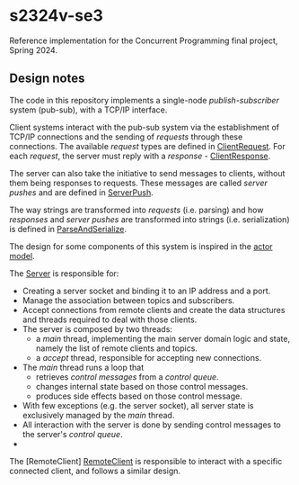 # s2324v-se3

Reference implementation for the Concurrent Programming final project, Spring 2024.

## Design notes

The code in this repository implements a single-node _publish-subscriber_ system (pub-sub), with a TCP/IP interface.

Client systems interact with the pub-sub system via the establishment of TCP/IP connections and the sending of 
_requests_ through these connections.
The available _request_ types are defined in [ClientRequest](src/main/kotlin/pt/isel/pc/protocol/ClientRequest.kt).
For each _request_, the server must reply with a _response_ - 
[ClientResponse](src/main/kotlin/pt/isel/pc/protocol/ClientResponse.kt).

The server can also take the initiative to send messages to clients, without them being responses to requests.
These messages are called _server pushes_ and are defined in [ServerPush](src/main/kotlin/pt/isel/pc/protocol/ServerPush.kt).

The way strings are transformed into _requests_ (i.e. parsing) 
and how _responses_ and _server pushes_ are transformed into strings (i.e. serialization) is defined in 
[ParseAndSerialize](src/main/kotlin/pt/isel/pc/protocol/ParseAndSerialize.kt).

The design for some components of this system is inspired in the [actor model](https://en.wikipedia.org/wiki/Actor_model).

The [Server](src/main/kotlin/pt/isel/pc/Server.kt) is responsible for:
- Creating a server socket and binding it to an IP address and a port.
- Manage the association between topics and subscribers.
- Accept connections from remote clients and create the data structures and threads required to deal with those clients.
- The server is composed by two threads:
  - a _main_ thread, implementing the main server domain logic and state, namely the list of remote clients and topics.
  - a _accept_ thread, responsible for accepting new connections.
- The _main_ thread runs a loop that
  - retrieves _control messages_ from a _control queue_.
  - changes internal state based on those control messages.
  - produces side effects based on those control message.
- With few exceptions (e.g. the server socket), all server state is exclusively managed by the _main_ thread.
- All interaction with the server is done by sending control messages to the server's _control queue_.
- 
The [RemoteClient] [RemoteClient](src/main/kotlin/pt/isel/pc/RemoteClient.kt) is responsible to interact with a 
specific connected client, and follows a similar design.
